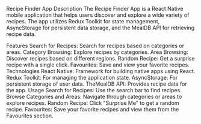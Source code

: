 Recipe Finder App
Description
The Recipe Finder App is a React Native mobile application that helps users discover and explore a wide variety of recipes. The app utilizes Redux Toolkit for state management, AsyncStorage for persistent data storage, and the MealDB API for retrieving recipe data.

Features
Search for Recipes: Search for recipes based on categories or areas.
Category Browsing: Explore recipes by categories.
Area Browsing: Discover recipes based on different regions.
Random Recipe: Get a surprise recipe with a single click.
Favourites: Save and view your favorite recipes.
Technologies
React Native: Framework for building native apps using React.
Redux Toolkit: For managing the application state.
AsyncStorage: For persistent storage of user data.
TheMealDB API: Provides recipe data for the app.
Usage
Search for Recipes: Use the search bar to find recipes.
Browse Categories and Areas: Navigate through categories or areas to explore recipes.
Random Recipe: Click "Surprise Me" to get a random recipe.
Favourites: Save your favorite recipes and view them from the Favourites section.
